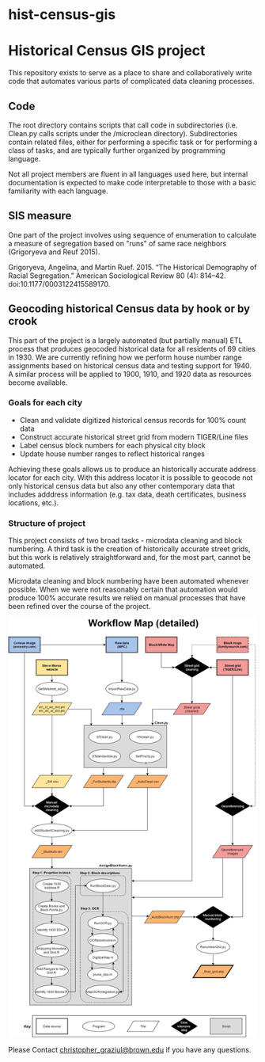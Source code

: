 # hist-census-gis
<h1>Historical Census GIS project</h1>
<p>This repository exists to serve as a place to share and collaboratively write code that automates various parts of complicated data cleaning processes.</p>
<h2>Code</h2>
<p>The root directory contains scripts that call code in subdirectories (i.e. Clean.py calls scripts under the /microclean directory). Subdirectories contain related files, either for performing a specific task or for performing a class of tasks, and are typically further organized by programming language.</p>
<p>Not all project members are fluent in all languages used here, but internal documentation is expected to make code interpretable to those with a basic familiarity with each language.</p>
<h2>SIS measure</h2>
<p>One part of the project involves using sequence of enumeration to calculate a measure of segregation based on "runs" of same race neighbors (Grigoryeva and Reuf 2015).</p>
<p>Grigoryeva, Angelina, and Martin Ruef. 2015. “The Historical Demography of Racial Segregation.” American Sociological Review 80 (4): 814–42. doi:10.1177/0003122415589170.</p>
<h2>Geocoding historical Census data by hook or by crook</h3>
<p>This part of the project is a largely automated (but partially manual) ETL process that produces geocoded historical data for all residents of 69 cities in 1930. We are currently refining how we perform house number range assignments based on historical census data and testing support for 1940. A similar process will be applied to 1900, 1910, and 1920 data as resources become available.</p>
<h3>Goals for each city</h3>
<ul type="1">
<li>Clean and validate digitized historical census records for 100% count data</li>
<li>Construct accurate historical street grid from modern TIGER/Line files</li>
<li>Label census block numbers for each physical city block</li>
<li>Update house number ranges to reflect historical ranges</li>
</ul>
<p>Achieving these goals allows us to produce an historically accurate address locator for each city. With this address locator it is possible to geocode not only historical census data but also any other contemporary data that includes adddress information (e.g. tax data, death certificates, business locations, etc.).</p>
<h3>Structure of project</h3>
<p>This project consists of two broad tasks - microdata cleaning and block numbering. A third task is the creation of historically accurate street grids, but this work is relatively straightforward and, for the most part, cannot be automated.</p>
<p>Microdata cleaning and block numbering have been automated whenever possible. When we were not reasonably certain that automation would produce 100% accurate results we relied on manual processes that have been refined over the course of the project.</p>
<img src="ProjectFlow.jpg"></img>
<p>Please Contact <a href="mailto:christopher_graziul@brown.edu">christopher_graziul@brown.edu</a> if you have any questions.</p>
